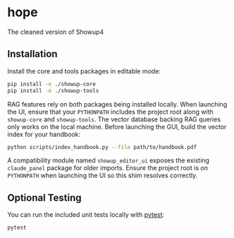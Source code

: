 # hope
The cleaned version of Showup4

## Installation

Install the core and tools packages in editable mode:

```bash
pip install -e ./showup-core
pip install -e ./showup-tools
```

RAG features rely on both packages being installed locally. When launching the UI,
ensure that your `PYTHONPATH` includes the project root along with `showup-core`
and `showup-tools`. The vector database backing RAG queries only works on the
local machine.
Before launching the GUI, build the vector index for your handbook:
```bash
python scripts/index_handbook.py --file path/to/handbook.pdf
```

A compatibility module named `showup_editor_ui` exposes the existing `claude_panel` package for older imports. Ensure the project root is on `PYTHONPATH` when launching the UI so this shim resolves correctly.

## Optional Testing

You can run the included unit tests locally with [pytest](https://docs.pytest.org/en/stable/):

```bash
pytest
```

